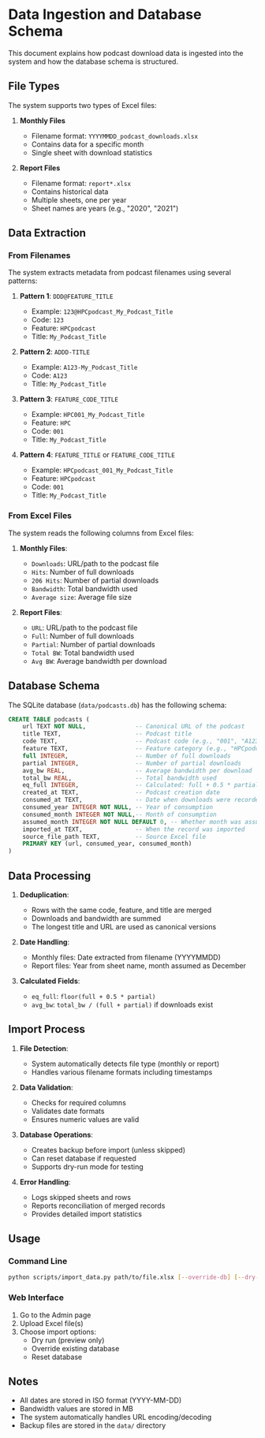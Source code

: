 # Data Ingestion and Database Schema

This document explains how podcast download data is ingested into the system and how the database schema is structured.

## File Types

The system supports two types of Excel files:

1. **Monthly Files**
   - Filename format: `YYYYMMDD_podcast_downloads.xlsx`
   - Contains data for a specific month
   - Single sheet with download statistics

2. **Report Files**
   - Filename format: `report*.xlsx`
   - Contains historical data
   - Multiple sheets, one per year
   - Sheet names are years (e.g., "2020", "2021")

## Data Extraction

### From Filenames

The system extracts metadata from podcast filenames using several patterns:

1. **Pattern 1**: `DDD@FEATURE_TITLE`
   - Example: `123@HPCpodcast_My_Podcast_Title`
   - Code: `123`
   - Feature: `HPCpodcast`
   - Title: `My_Podcast_Title`

2. **Pattern 2**: `ADDD-TITLE`
   - Example: `A123-My_Podcast_Title`
   - Code: `A123`
   - Title: `My_Podcast_Title`

3. **Pattern 3**: `FEATURE_CODE_TITLE`
   - Example: `HPC001_My_Podcast_Title`
   - Feature: `HPC`
   - Code: `001`
   - Title: `My_Podcast_Title`

4. **Pattern 4**: `FEATURE_TITLE` or `FEATURE_CODE_TITLE`
   - Example: `HPCpodcast_001_My_Podcast_Title`
   - Feature: `HPCpodcast`
   - Code: `001`
   - Title: `My_Podcast_Title`

### From Excel Files

The system reads the following columns from Excel files:

1. **Monthly Files**:
   - `Downloads`: URL/path to the podcast file
   - `Hits`: Number of full downloads
   - `206 Hits`: Number of partial downloads
   - `Bandwidth`: Total bandwidth used
   - `Average size`: Average file size

2. **Report Files**:
   - `URL`: URL/path to the podcast file
   - `Full`: Number of full downloads
   - `Partial`: Number of partial downloads
   - `Total BW`: Total bandwidth used
   - `Avg BW`: Average bandwidth per download

## Database Schema

The SQLite database (`data/podcasts.db`) has the following schema:

```sql
CREATE TABLE podcasts (
    url TEXT NOT NULL,              -- Canonical URL of the podcast
    title TEXT,                     -- Podcast title
    code TEXT,                      -- Podcast code (e.g., "001", "A123")
    feature TEXT,                   -- Feature category (e.g., "HPCpodcast")
    full INTEGER,                   -- Number of full downloads
    partial INTEGER,                -- Number of partial downloads
    avg_bw REAL,                    -- Average bandwidth per download
    total_bw REAL,                  -- Total bandwidth used
    eq_full INTEGER,                -- Calculated: full + 0.5 * partial (floored)
    created_at TEXT,                -- Podcast creation date
    consumed_at TEXT,               -- Date when downloads were recorded
    consumed_year INTEGER NOT NULL, -- Year of consumption
    consumed_month INTEGER NOT NULL,-- Month of consumption
    assumed_month INTEGER NOT NULL DEFAULT 0, -- Whether month was assumed
    imported_at TEXT,               -- When the record was imported
    source_file_path TEXT,          -- Source Excel file
    PRIMARY KEY (url, consumed_year, consumed_month)
)
```

## Data Processing

1. **Deduplication**:
   - Rows with the same code, feature, and title are merged
   - Downloads and bandwidth are summed
   - The longest title and URL are used as canonical versions

2. **Date Handling**:
   - Monthly files: Date extracted from filename (YYYYMMDD)
   - Report files: Year from sheet name, month assumed as December

3. **Calculated Fields**:
   - `eq_full`: `floor(full + 0.5 * partial)`
   - `avg_bw`: `total_bw / (full + partial)` if downloads exist

## Import Process

1. **File Detection**:
   - System automatically detects file type (monthly or report)
   - Handles various filename formats including timestamps

2. **Data Validation**:
   - Checks for required columns
   - Validates date formats
   - Ensures numeric values are valid

3. **Database Operations**:
   - Creates backup before import (unless skipped)
   - Can reset database if requested
   - Supports dry-run mode for testing

4. **Error Handling**:
   - Logs skipped sheets and rows
   - Reports reconciliation of merged records
   - Provides detailed import statistics

## Usage

### Command Line
```bash
python scripts/import_data.py path/to/file.xlsx [--override-db] [--dry-run] [--reset-db]
```

### Web Interface
1. Go to the Admin page
2. Upload Excel file(s)
3. Choose import options:
   - Dry run (preview only)
   - Override existing database
   - Reset database

## Notes

- All dates are stored in ISO format (YYYY-MM-DD)
- Bandwidth values are stored in MB
- The system automatically handles URL encoding/decoding
- Backup files are stored in the `data/` directory 